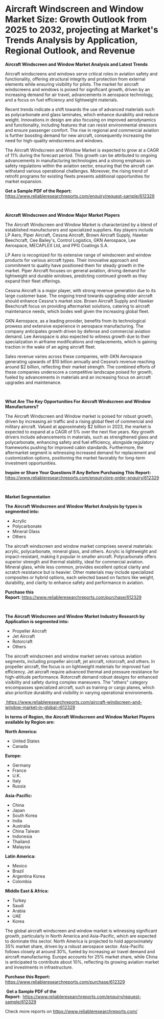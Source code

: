 <p><h1>Aircraft Windscreen and Window Market Size: Growth Outlook from 2025 to 2032, projecting at Market's Trends Analysis by Application, Regional Outlook, and Revenue</h1></p><p><strong>Aircraft Windscreen and Window Market Analysis and Latest Trends</strong></p>
<p><p>Aircraft windscreens and windows serve critical roles in aviation safety and functionality, offering structural integrity and protection from external elements while ensuring visibility for pilots. The market for aircraft windscreens and windows is poised for significant growth, driven by an increasing demand for air travel, advancements in aerospace technology, and a focus on fuel efficiency and lightweight materials.</p><p>Recent trends indicate a shift towards the use of advanced materials such as polycarbonate and glass laminates, which enhance durability and reduce weight. Innovations in design are also focusing on improved aerodynamics and functionality, including features that can resist environmental stressors and ensure passenger comfort. The rise in regional and commercial aviation is further boosting demand for new aircraft, consequently increasing the need for high-quality windscreens and windows.</p><p>The Aircraft Windscreen and Window Market is expected to grow at a CAGR of 11% during the forecast period. This growth can be attributed to ongoing advancements in manufacturing technologies and a strong emphasis on safety regulations within the aviation sector, ensuring that the aircraft can withstand various operational challenges. Moreover, the rising trend of retrofit programs for existing fleets presents additional opportunities for market expansion.</p></p>
<p><strong>Get a Sample PDF of the Report:&nbsp;</strong> <a href="https://www.reliableresearchreports.com/enquiry/request-sample/612329?utm_campaign=3105&utm_medium=2&utm_source=Github&utm_content=ia&utm_term=29032025&utm_id=aircraft-windscreen-and-window">https://www.reliableresearchreports.com/enquiry/request-sample/612329</a></p>
<p>&nbsp;</p>
<p><strong>Aircraft Windscreen and Window Major Market Players</strong></p>
<p><p>The Aircraft Windscreen and Window Market is characterized by a blend of established manufacturers and specialized suppliers. Key players include LP Aero, Piper Aircraft, Cessna Aircraft, Brown Aircraft Supply, Hawker Beechcraft, Cee Bailey's, Control Logistics, GKN Aerospace, Lee Aerospace, MECAPLEX Ltd, and PPG Coatings S.A. </p><p>LP Aero is recognized for its extensive range of windscreen and window products for various aircraft types. Their innovative approach and commitment to quality have positioned them for steady growth in the market. Piper Aircraft focuses on general aviation, driving demand for lightweight and durable windows, predicting continued growth as they expand their fleet offerings.</p><p>Cessna Aircraft is a major player, with strong revenue generation due to its large customer base. The ongoing trend towards upgrading older aircraft should enhance Cessna's market size. Brown Aircraft Supply and Hawker Beechcraft focus on providing aftermarket solutions, catering to aircraft maintenance needs, which bodes well given the increasing global fleet.</p><p>GKN Aerospace, as a leading provider, benefits from its technological prowess and extensive experience in aerospace manufacturing. The company anticipates growth driven by defense and commercial aviation demand. Lee Aerospace is also expected to witness growth due to their specialization in airframe modifications and replacements, which is gaining traction in the wake of an aging aircraft fleet.</p><p>Sales revenue varies across these companies, with GKN Aerospace generating upwards of $10 billion annually and Cessna’s revenue reaching around $2 billion, reflecting their market strength. The combined efforts of these companies underscore a competitive landscape poised for growth, fueled by advancements in materials and an increasing focus on aircraft upgrades and maintenance.</p></p>
<p>&nbsp;</p>
<p><strong>What Are The Key Opportunities For Aircraft Windscreen and Window Manufacturers?</strong></p>
<p><p>The Aircraft Windscreen and Window market is poised for robust growth, driven by increasing air traffic and a rising global fleet of commercial and military aircraft. Valued at approximately $2 billion in 2023, the market is expected to expand at a CAGR of 5% over the next five years. Key growth drivers include advancements in materials, such as strengthened glass and polycarbonate, enhancing safety and fuel efficiency, alongside regulatory frameworks pushing for improved cabin standards. Furthermore, the aftermarket segment is witnessing increased demand for replacement and customization options, positioning the market favorably for long-term investment opportunities.</p></p>
<p><strong>Inquire or Share Your Questions If Any Before Purchasing This Report:</strong> <a href="https://www.reliableresearchreports.com/enquiry/pre-order-enquiry/612329?utm_campaign=3105&utm_medium=2&utm_source=Github&utm_content=ia&utm_term=29032025&utm_id=aircraft-windscreen-and-window">https://www.reliableresearchreports.com/enquiry/pre-order-enquiry/612329</a></p>
<p>&nbsp;</p>
<p><strong>Market Segmentation</strong></p>
<p><strong>The Aircraft Windscreen and Window Market Analysis by types is segmented into:</strong></p>
<p><ul><li>Acrylic</li><li>Polycarbonate</li><li>Mineral Glass</li><li>Others</li></ul></p>
<p><p>The aircraft windscreen and window market comprises several materials: acrylic, polycarbonate, mineral glass, and others. Acrylic is lightweight and impact-resistant, making it popular in smaller aircraft. Polycarbonate offers superior strength and thermal stability, ideal for commercial aviation. Mineral glass, while less common, provides excellent optical clarity and scratch resistance but is heavier. Other materials may include specialized composites or hybrid options, each selected based on factors like weight, durability, and clarity to enhance safety and performance in aviation.</p></p>
<p><strong>Purchase this Report:&nbsp;</strong><a href="https://www.reliableresearchreports.com/purchase/612329?utm_campaign=3105&utm_medium=2&utm_source=Github&utm_content=ia&utm_term=29032025&utm_id=aircraft-windscreen-and-window">https://www.reliableresearchreports.com/purchase/612329</a></p>
<p>&nbsp;</p>
<p><strong>The Aircraft Windscreen and Window Market Industry Research by Application is segmented into:</strong></p>
<p><ul><li>Propeller Aircraft</li><li>Jet Aircraft</li><li>Rotorcraft</li><li>Others</li></ul></p>
<p><p>The aircraft windscreen and window market serves various aviation segments, including propeller aircraft, jet aircraft, rotorcraft, and others. In propeller aircraft, the focus is on lightweight materials for improved fuel efficiency. Jet aircraft require advanced thermal and pressure resistance for high-altitude performance. Rotorcraft demand robust designs for enhanced visibility and safety during complex maneuvers. The "others" category encompasses specialized aircraft, such as training or cargo planes, which also prioritize durability and visibility in varying operational environments.</p></p>
<p><a href="https://www.reliableresearchreports.com/aircraft-windscreen-and-window-market-in-global-r612329?utm_campaign=3105&utm_medium=2&utm_source=Github&utm_content=ia&utm_term=29032025&utm_id=aircraft-windscreen-and-window">&nbsp;https://www.reliableresearchreports.com/aircraft-windscreen-and-window-market-in-global-r612329</a></p>
<p><strong>In terms of Region, the Aircraft Windscreen and Window Market Players available by Region are:</strong></p>
<p>
    <p> <strong> North America: </strong>
        <ul>
            <li>United States</li>
            <li>Canada</li>
        </ul>
        </p> 
    <p> <strong> Europe: </strong>
        <ul>
            <li>Germany</li>
            <li>France</li>
            <li>U.K.</li>
            <li>Italy</li>
            <li>Russia</li>
        </ul>
        </p> 
    <p> <strong> Asia-Pacific: </strong>
        <ul>
            <li>China</li>
            <li>Japan</li>
            <li>South Korea</li>
            <li>India</li>
            <li>Australia</li>
            <li>China Taiwan</li>
            <li>Indonesia</li>
            <li>Thailand</li>
            <li>Malaysia</li>
        </ul>
        </p> 
    <p> <strong> Latin America: </strong>
        <ul>
            <li>Mexico</li>
            <li>Brazil</li>
            <li>Argentina Korea</li>
            <li>Colombia</li>
        </ul>
        </p> 
    <p> <strong> Middle East & Africa: </strong>
        <ul>
            <li>Turkey</li>
            <li>Saudi</li>
            <li>Arabia</li>
            <li>UAE</li>
            <li>Korea</li>
        </ul>
    </p>
    </p>
<p><p>The global aircraft windscreen and window market is witnessing significant growth, particularly in North America and Asia-Pacific, which are expected to dominate this sector. North America is projected to hold approximately 35% market share, driven by a robust aerospace sector. Asia-Pacific follows closely at around 30%, fueled by increasing air travel demand and aircraft manufacturing. Europe accounts for 25% market share, while China is anticipated to contribute about 10%, reflecting its growing aviation market and investments in infrastructure.</p></p>
<p><strong>Purchase this Report: </strong><a href="https://www.reliableresearchreports.com/purchase/612329?utm_campaign=3105&utm_medium=2&utm_source=Github&utm_content=ia&utm_term=29032025&utm_id=aircraft-windscreen-and-window">https://www.reliableresearchreports.com/purchase/612329</a></p>
<p>&nbsp;<strong>Get a Sample PDF of the Report:&nbsp;&nbsp;</strong><a href="https://www.reliableresearchreports.com/enquiry/request-sample/612329?utm_campaign=3105&utm_medium=2&utm_source=Github&utm_content=ia&utm_term=29032025&utm_id=aircraft-windscreen-and-window">https://www.reliableresearchreports.com/enquiry/request-sample/612329</a></p>
<p><strong></strong></p>
<p>Check more reports on <a href="https://www.reliableresearchreports.com/?utm_campaign=3105&utm_medium=2&utm_source=Github&utm_content=ia&utm_term=29032025&utm_id=aircraft-windscreen-and-window">https://www.reliableresearchreports.com/</a></p>